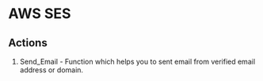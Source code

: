 # AWS SES

## Actions
1. Send_Email - Function which helps you to sent email from verified email address or domain.
